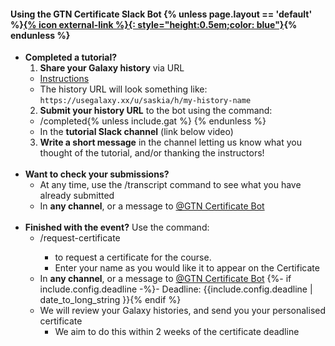 #### Using the GTN Certificate Slack Bot {% unless page.layout == 'default' %}<a href="{% link certbot.md %}">{% icon external-link %}{: style="height:0.5em;color: blue"}</a>{% endunless %}


- **Completed a tutorial?**
  1. **Share your Galaxy history** via URL
    - [Instructions](https://training.galaxyproject.org/training-material/faqs/galaxy/histories_sharing.html)
    - The history URL will look something like: `https://usegalaxy.xx/u/saskia/h/my-history-name`
  2. **Submit your history URL** to the bot using the command:
    - /completed{% unless include.gat %} <your history URL>{% endunless %}
    - In the **tutorial Slack channel** (link below video)
  3. **Write a short message** in the channel letting us know what you thought of the tutorial, and/or thanking the instructors!
<br><br>
- **Want to check your submissions?**
  - At any time, use the /transcript command to see what you have already submitted
  - In **any channel**, or a message to [@GTN Certificate Bot](https://gtnsmrgsbord.slack.com/app_redirect?channel=U02EWBWKWKT)
<br><br>
- **Finished with the event?** Use the command:
  - /request-certificate <Your Full Name>
    - to request a certificate for the course.
    - Enter your name as you would like it to appear on the Certificate
  - In **any channel**, or a message to [@GTN Certificate Bot](https://gtnsmrgsbord.slack.com/app_redirect?channel=U02EWBWKWKT)
  {%- if include.config.deadline -%}- Deadline: {{include.config.deadline | date_to_long_string }}{% endif %}
  - We will review your Galaxy histories, and send you your personalised certificate
    - We aim to do this within 2 weeks of the certificate deadline

